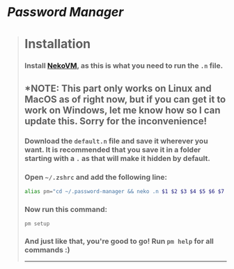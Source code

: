 # ***Password Manager***
> # **Installation**
> ### Install [NekoVM](https://nekovm.org/download/), as this is what you need to run the `.n` file.
> ## \***NOTE: This part only works on Linux and MacOS as of right now, but if you can get it to work on Windows, let me know how so I can update this. Sorry for the inconvenience!**
> ### Download the `default.n` file and save it wherever you want. It is recommended that you save it in a folder starting with a `.` as that will make it hidden by default.
> ### Open `~/.zshrc` and add the following line:
> ```zsh
> alias pm="cd ~/.password-manager && neko .n $1 $2 $3 $4 $5 $6 $7 $8 $9"
> ```
> ### Now run this command:
> ```
> pm setup
> ```
> ### And just like that, you're good to go! Run `pm help` for all commands :)
> ---
